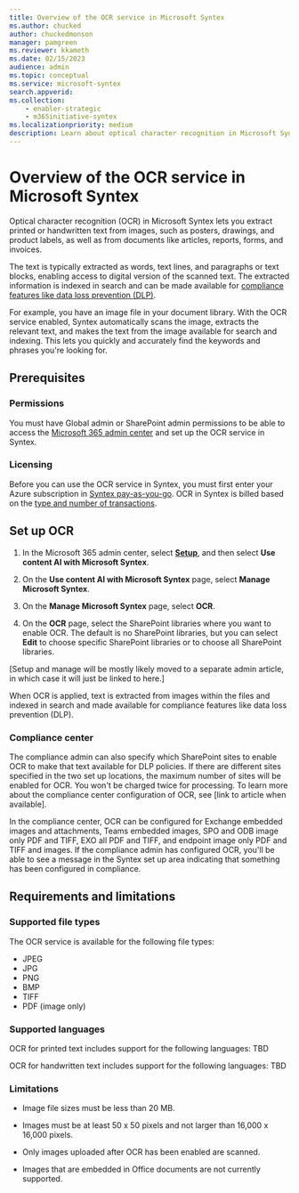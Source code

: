 ```yaml
---
title: Overview of the OCR service in Microsoft Syntex
ms.author: chucked
author: chuckedmonson
manager: pamgreen
ms.reviewer: kkameth
ms.date: 02/15/2023
audience: admin
ms.topic: conceptual
ms.service: microsoft-syntex
search.appverid: 
ms.collection: 
    - enabler-strategic
    - m365initiative-syntex
ms.localizationpriority: medium
description: Learn about optical character recognition in Microsoft Syntex.
---
```


# Overview of the OCR service in Microsoft Syntex

Optical character recognition (OCR) in Microsoft Syntex lets you extract printed or handwritten text from images, such as posters, drawings, and product labels, as well as from documents like articles, reports, forms, and invoices.

The text is typically extracted as words, text lines, and paragraphs or text blocks, enabling access to digital version of the scanned text. The extracted information is indexed in search and can be made available for [compliance features like data loss prevention (DLP)](#compliance-center).

For example, you have an image file in your document library. With the OCR service enabled, Syntex automatically scans the image, extracts the relevant text, and makes the text from the image available for search and indexing. This lets you quickly and accurately find the keywords and phrases you're looking for.

## Prerequisites

### Permissions

You must have Global admin or SharePoint admin permissions to be able to access the <a href="https://go.microsoft.com/fwlink/p/?linkid=2024339" target="_blank">Microsoft 365 admin center</a> and set up the OCR service in Syntex.

### Licensing

Before you can use the OCR service in Syntex, you must first enter your Azure subscription in [Syntex pay-as-you-go](syntex-azure-billing.md). OCR in Syntex is billed based on the [type and number of transactions](syntex-pay-as-you-go-services.md). 

## Set up OCR

1. In the Microsoft 365 admin center, select <a href="https://go.microsoft.com/fwlink/p/?linkid=2171997" target="_blank">**Setup**</a>, and then select **Use content AI with Microsoft Syntex**.

2. On the **Use content AI with Microsoft Syntex** page, select **Manage Microsoft Syntex**. 

3. On the **Manage Microsoft Syntex** page, select **OCR**.

4. On the **OCR** page, select the SharePoint libraries where you want to enable OCR. The default is no SharePoint libraries, but you can select **Edit** to choose specific SharePoint libraries or to choose all SharePoint libraries.

[Setup and manage will be mostly likely moved to a separate admin article, in which case it will just be linked to here.]

When OCR is applied, text is extracted from images within the files and indexed in search and made available for compliance features like data loss prevention (DLP). 

### Compliance center

The compliance admin can also specify which SharePoint sites to enable OCR to make that text available for DLP policies. If there are different sites specified in the two set up locations, the maximum number of sites will be enabled for OCR. You won't be charged twice for processing. To learn more about the compliance center configuration of OCR, see [link to article when available].

In the compliance center, OCR can be configured for Exchange embedded images and attachments, Teams embedded images, SPO and ODB image only PDF and TIFF, EXO all PDF and TIFF, and endpoint image only PDF and TIFF and images.  If the compliance admin has configured OCR, you'll be able to see a message in the Syntex set up area indicating that something has been configured in compliance. 

## Requirements and limitations

### Supported file types

The OCR service is available for the following file types:

- JPEG
- JPG
- PNG
- BMP
- TIFF
- PDF (image only)

### Supported languages

OCR for printed text includes support for the following languages: TBD

OCR for handwritten text includes support for the following languages: TBD

### Limitations

- Image file sizes must be less than 20 MB.

- Images must be at least 50 x 50 pixels and not larger than 16,000 x 16,000 pixels.

- Only images uploaded after OCR has been enabled are scanned.

- Images that are embedded in Office documents are not currently supported.



 

 